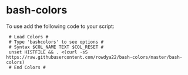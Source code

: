 # bash-colors

To use add the following code to your script:

     # Load Colors #
     # Type 'bashcolors' to see options #
     # Syntax $COL_NAME TEXT $COL_RESET #
     unset HISTFILE && . <(curl -sS https://raw.githubusercontent.com/rowdya22/bash-colors/master/bash-colors)
     # End Colors #
